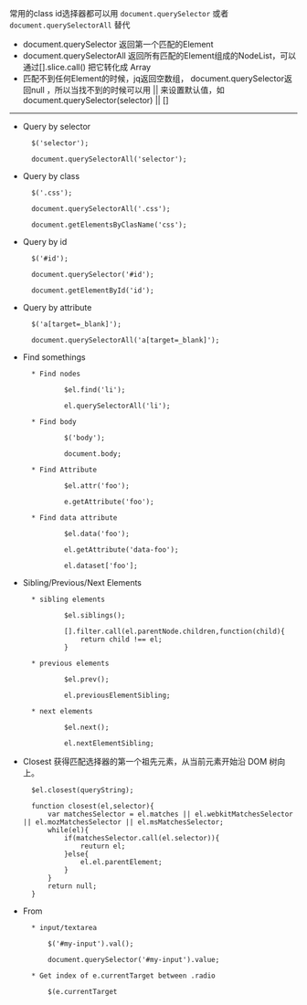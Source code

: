 常用的class id选择器都可以用 `document.querySelector` 或者 `document.querySelectorAll` 替代

* document.querySelector 返回第一个匹配的Element
* document.querySelectorAll 返回所有匹配的Element组成的NodeList，可以通过[].slice.call() 把它转化成 Array
* 匹配不到任何Element的时候，jq返回空数组， document.querySelector返回null ，所以当找不到的时候可以用 || 来设置默认值，如 document.querySelector(selector) || []

---

* Query by selector

        $('selector');

        document.querySelectorAll('selector'); 


* Query by class

        $('.css');

        document.querySelectorAll('.css');

        document.getElementsByClasName('css');

* Query by id

        $('#id');

        document.querySelector('#id');

        document.getElementById('id');

* Query by attribute

        $('a[target=_blank]');

        document.querySelectorAll('a[target=_blank]');
* Find somethings

        * Find nodes
        
                $el.find('li');
                
                el.querySelectorAll('li');
        
        * Find body
        
                $('body');
                
                document.body;
                
        * Find Attribute
        
                $el.attr('foo');
                
                e.getAttribute('foo');
                
        * Find data attribute
        
                $el.data('foo');
                
                el.getAttribute('data-foo');
                
                el.dataset['foo'];
                
* Sibling/Previous/Next Elements

        * sibling elements
        
                $el.siblings();
                
                [].filter.call(el.parentNode.children,function(child){
                    return child !== el;
                }
                
        * previous elements
        
                $el.prev();
                
                el.previousElementSibling;
        
        * next elements
        
                $el.next();
                
                el.nextElementSibling;
                
* Closest 获得匹配选择器的第一个祖先元素，从当前元素开始沿 DOM 树向上。
        
        $el.closest(queryString);

        function closest(el,selector){
            var matchesSelector = el.matches || el.webkitMatchesSelector || el.mozMatchesSelector || el.msMatchesSelector;
            while(el){
                if(matchesSelector.call(el.selector)){
                    reuturn el;
                }else{
                    el.el.parentElement;
                }
            }
            return null;
        }
        
* From
    
        * input/textarea        

            $('#my-input').val();

            document.querySelector('#my-input').value;
            
        * Get index of e.currentTarget between .radio
        
            $(e.currentTarget